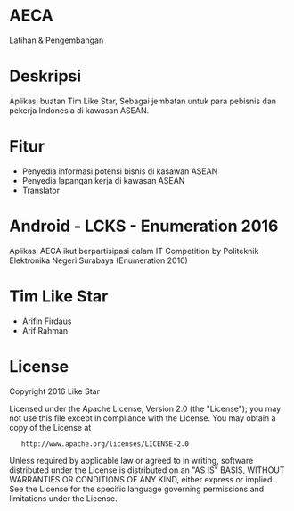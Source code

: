# AECA
Latihan &amp; Pengembangan

# Deskripsi
Aplikasi buatan Tim Like Star, Sebagai jembatan untuk para pebisnis dan pekerja Indonesia di kawasan ASEAN.

# Fitur 
- Penyedia informasi potensi bisnis di kasawan ASEAN
- Penyedia lapangan kerja di kawasan ASEAN
- Translator

# Android - LCKS - Enumeration 2016
Aplikasi AECA ikut berpartisipasi dalam IT Competition by Politeknik Elektronika Negeri Surabaya (Enumeration 2016)

# Tim Like Star
- Arifin Firdaus
- Arif Rahman

# License
Copyright 2016 Like Star

   Licensed under the Apache License, Version 2.0 (the "License");
   you may not use this file except in compliance with the License.
   You may obtain a copy of the License at

       http://www.apache.org/licenses/LICENSE-2.0

   Unless required by applicable law or agreed to in writing, software
   distributed under the License is distributed on an "AS IS" BASIS,
   WITHOUT WARRANTIES OR CONDITIONS OF ANY KIND, either express or implied.
   See the License for the specific language governing permissions and
   limitations under the License.
